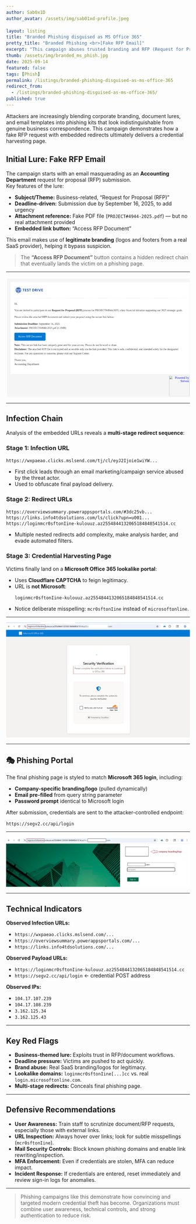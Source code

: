 ```yaml
---
author: Sab0x1D
author_avatar: /assets/img/sab01xd-profile.jpeg

layout: listing
title: "Branded Phishing disguised as MS Office 365"
pretty_title: "Branded Phishing <br>[Fake RFP Email]"
excerpt: "This campaign abuses trusted branding and RFP (Request for Proposal) lures to harvest corporate credentials. Attackers create realistic email templates, spoofed document invites, and redirect victims into credential harvesting portals disguised as Microsoft Office 365 login pages."
thumb: /assets/img/branded_ms_phish.jpg
date: 2025-09-14
featured: false
tags: [Phish]
permalink: /listings/branded-phishing-disguised-as-ms-office-365
redirect_from:
  - /listings/branded-phishing-disguised-as-ms-office-365/
published: true
---
```


Attackers are increasingly blending corporate branding, document lures, and email templates into phishing kits that look indistinguishable from genuine business correspondence. This campaign demonstrates how a fake RFP request with embedded redirects ultimately delivers a credential harvesting page.
<br>

## Initial Lure: Fake RFP Email

The campaign starts with an email masquerading as an **Accounting Department** request for proposal (RFP) submission.  
Key features of the lure:  

- **Subject/Theme:** Business-related, “Request for Proposal (RFP)”  
- **Deadline-driven:** Submission due by September 16, 2025, to add urgency  
- **Attachment reference:** Fake PDF file (`PROJECT#4944-2025.pdf`) — but no real attachment provided  
- **Embedded link button:** “Access RFP Document”  

This email makes use of **legitimate branding** (logos and footers from a real SaaS provider), helping it bypass suspicion.  

> The **“Access RFP Document”** button contains a hidden redirect chain that eventually lands the victim on a phishing page.

---

<img src="/assets/img/branded_phish1.png" alt="Fake RFP Email Example">

---

## Infection Chain

Analysis of the embedded URLs reveals a **multi-stage redirect sequence**:  

### Stage 1: Infection URL

```
https://wxpaeao.clicks.mslsend.com/tj/cl/eyJ2Ijoie1wiYW... 
```

- First click leads through an email marketing/campaign service abused by the threat actor.  
- Used to obfuscate final payload delivery.  

### Stage 2: Redirect URLs

```
https://overviewsummary.powerappsportals.com/#3dc25vb...
https://links.info4tdsolutions.com/ls/click?upn=u001...
https://loginmcr0sftonIine-kulouuz.az2554844132065184848541514.cc
```

- Multiple nested redirects add complexity, make analysis harder, and evade automated filters.  

### Stage 3: Credential Harvesting Page

Victims finally land on a **Microsoft Office 365 lookalike portal**:  

- Uses **Cloudflare CAPTCHA** to feign legitimacy.  
- URL is **not Microsoft**:  
  ```
  loginmcr0sftonIine-kulouuz.az2554844132065184848541514.cc
  ```
- Notice deliberate misspelling: `mcr0sftonIine` instead of `microsoftonline`.  

---

<img src="/assets/img/branded_phish3.png" alt="Redirect Chain Example">

---

## 🎭 Phishing Portal

The final phishing page is styled to match **Microsoft 365 login**, including:  

- **Company-specific branding/logo** (pulled dynamically)  
- **Email pre-filled** from query string parameter  
- **Password prompt** identical to Microsoft login  

After submission, credentials are sent to the attacker-controlled endpoint:  

```
https://segv2.cc/api/login
```

---

<img src="/assets/img/branded_phish4.png" alt="Fake Microsoft 365 Login">

---

## Technical Indicators

**Observed Infection URLs:**  

- `https://wxpaeao.clicks.mslsend.com/...`  
- `https://overviewsummary.powerappsportals.com/...`  
- `https://links.info4tdsolutions.com/...`  

**Observed Payload URLs:**  

- `https://loginmcr0sftonIine-kulouuz.az2554844132065184848541514.cc`  
- `https://segv2.cc/api/login` ← credential POST address  

**Observed IPs:**  

- `104.17.107.239`  
- `104.17.108.239`  
- `3.162.125.34`  
- `3.162.125.43`  

---

## Key Red Flags

- **Business-themed lure:** Exploits trust in RFP/document workflows.  
- **Deadline pressure:** Victims are pushed to act quickly.  
- **Brand abuse:** Real SaaS branding/logos for legitimacy.  
- **Lookalike domains:** `loginmcr0sftonIine[...]cc` vs. real `login.microsoftonline.com`.  
- **Multi-stage redirects:** Conceals final phishing page.  

---

## Defensive Recommendations

- **User Awareness:** Train staff to scrutinize document/RFP requests, especially those with external links.  
- **URL Inspection:** Always hover over links; look for subtle misspellings (`mcr0sftonIine`).  
- **Mail Security Controls:** Block known phishing domains and enable link rewriting/inspection.  
- **MFA Enforcement:** Even if credentials are stolen, MFA can reduce impact.  
- **Incident Response:** If credentials are entered, reset immediately and review sign-in logs for anomalies.  

---

<blockquote class="featured-quote">
Phishing campaigns like this demonstrate how convincing and targeted modern credential theft has become.  
Organizations must combine user awareness, technical controls, and strong authentication to reduce risk.
</blockquote>
